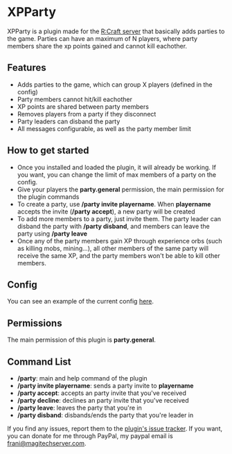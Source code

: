 # XPParty
XPParty is a plugin made for the [R:Craft server](http://cyberconnects2.com/games/rcraft/) that basically adds parties to the game. Parties can have an maximum of N players, where party members share the xp points gained and cannot kill eachother.

## Features
* Adds parties to the game, which can group X players (defined in the config)
* Party members cannot hit/kill eachother
* XP points are shared between party members
* Removes players from a party if they disconnect
* Party leaders can disband the party
* All messages configurable, as well as the party member limit

## How to get started
* Once you installed and loaded the plugin, it will already be working. If you want, you can change the limit of max members of a party on the config.
* Give your players the **party.general** permission, the main permission for the plugin commands
* To create a party, use **/party invite playername**. When **playername** accepts the invite (**/party accept**), a new party will be created
* To add more members to a party, just invite them. The party leader can disband the party with **/party disband**, and members can leave the party using **/party leave**
* Once any of the party members gain XP through experience orbs (such as killing mobs, mining...), all other members of the same party will receive the same XP, and the party members won't be able to kill other members.

## Config
You can see an example of the current config [here](https://gist.github.com/Eufranio/e95030a4f4050545a75e7ad6b3c254c0).

## Permissions
The main permission of this plugin is **party.general**.

## Command List
* **/party**: main and help command of the plugin
* **/party invite playername**: sends a party invite to **playername**
* **/party accept**: accepts an party invite that you've received
* **/party decline**: declines an party invite that you've received
* **/party leave**: leaves the party that you're in
* **/party disband**: disbands/ends the party that you're leader in

If you find any issues, report them to the [plugin's issue tracker](https://github.com/Eufranio/XPParty/issues). If you want, you can donate for me through PayPal, my paypal email is frani@magitechserver.com.
